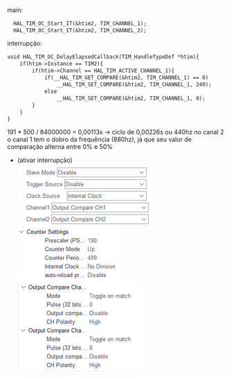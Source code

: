main:
```
  HAL_TIM_OC_Start_IT(&htim2, TIM_CHANNEL_1);
  HAL_TIM_OC_Start_IT(&htim2, TIM_CHANNEL_2);
```

interrupção:
```
void HAL_TIM_OC_DelayElapsedCallback(TIM_HandleTypeDef *htim){
	if(htim->Instance == TIM2){
		if(htim->Channel == HAL_TIM_ACTIVE_CHANNEL_1){
			if(__HAL_TIM_GET_COMPARE(&htim2, TIM_CHANNEL_1) == 0)
				__HAL_TIM_SET_COMPARE(&htim2, TIM_CHANNEL_1, 249);
			else
				__HAL_TIM_SET_COMPARE(&htim2, TIM_CHANNEL_1, 0);
		}
	}
}
```


191 * 500 / 84000000 = 0,00113s -> ciclo de 0,00226s ou 440hz no canal 2  
o canal 1 tem o dobro da frequência (880hz), já que seu valor de comparação alterna entre 0% e 50%  




- (ativar interrupção)  
![21](21.png)    
![22](22.png)   
![23](23.png)  
